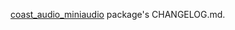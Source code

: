 [coast_audio_miniaudio](https://github.com/SKKbySSK/coast_audio/tree/main/packages/coast_audio_miniaudio) package's CHANGELOG.md.
